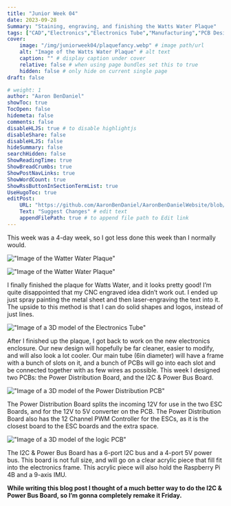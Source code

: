 ```yaml
---
title: "Junior Week 04"
date: 2023-09-28
Summary: "Staining, engraving, and finishing the Watts Water Plaque"
tags: ["CAD","Electronics","Electronics Tube","Manufacturing","PCB Design","Robotics Shop Blog","Sunk Robotics","Routing","Watts Water Plaque"]
cover:
    image: "/img/juniorweek04/plaquefancy.webp" # image path/url
    alt: "Image of the Watts Water Plaque" # alt text
    caption: "" # display caption under cover
    relative: false # when using page bundles set this to true
    hidden: false # only hide on current single page
draft: false

# weight: 1
author: "Aaron BenDaniel"
showToc: true
TocOpen: false
hidemeta: false
comments: false
disableHLJS: true # to disable highlightjs
disableShare: false
disableHLJS: false
hideSummary: false
searchHidden: false
ShowReadingTime: true
ShowBreadCrumbs: true
ShowPostNavLinks: true
ShowWordCount: true
ShowRssButtonInSectionTermList: true
UseHugoToc: true
editPost:
    URL: "https://github.com/AaronBenDaniel/AaronBenDanielWebsite/blob/main/content"
    Text: "Suggest Changes" # edit text
    appendFilePath: true # to append file path to Edit link
---
```


This week was a 4-day week, so I got less done this week than I normally would.

!["Image of the Watter Water Plaque"](/img/juniorweek04/plaquehigh.webp)

!["Image of the Watter Water Plaque"](/img/juniorweek04/plaquefancy.webp)

I finally finished the plaque for Watts Water, and it looks pretty good! I’m quite disappointed that my CNC engraved idea didn’t work out. I ended up just spray painting the metal sheet and then laser-engraving the text into it. The upside to this method is that I can do solid shapes and logos, instead of just lines.

!["Image of a 3D model of the Electronics Tube"](/img/juniorweek04/electronics.webp)

After I finished up the plaque, I got back to work on the new electronics enclosure. Our new design will hopefully be far cleaner, easier to modify, and will also look a lot cooler. Our main tube (6in diameter) will have a frame with a bunch of slots on it, and a bunch of PCBs will go into each slot and be connected together with as few wires as possible. This week I designed two PCBs: the Power Distribution Board, and the I2C & Power Bus Board.

!["Image of a 3D model of the Power Distribution PCB"](/img/juniorweek04/pd.webp)

The Power Distribution Board splits the incoming 12V for use in the two ESC Boards, and for the 12V to 5V converter on the PCB. The Power Distribution Board also has the 12 Channel PWM Controller for the ESCs, as it is the closest board to the ESC boards and the extra space.

!["Image of a 3D model of the logic PCB"](/img/juniorweek04/lb.webp)

The I2C & Power Bus Board has a 6-port I2C bus and a 4-port 5V power bus. This board is not full size, and will go on a clear acrylic piece that fill fit into the electronics frame. This acrylic piece will also hold the Raspberry Pi 4B and a 9-axis IMU.

**While writing this blog post I thought of a much better way to do the I2C & Power Bus Board, so I’m gonna completely remake it Friday.**